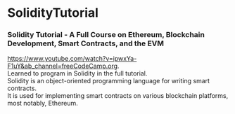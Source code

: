 # SolidityTutorial
**<h3>Solidity Tutorial - A Full Course on Ethereum, Blockchain Development, Smart Contracts, and the EVM</h3>**
https://www.youtube.com/watch?v=ipwxYa-F1uY&ab_channel=freeCodeCamp.org.  
Learned to program in Solidity in the full tutorial.  
Solidity is an object-oriented programming language for writing smart contracts.  
It is used for implementing smart contracts on various blockchain platforms, most notably, Ethereum.  
